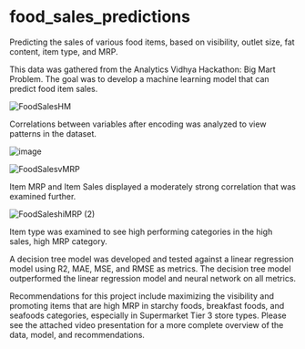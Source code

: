 # food_sales_predictions
Predicting the sales of various food items, based on visibility, outlet size, fat content, item type, and MRP. 

This data was gathered from the Analytics Vidhya Hackathon: Big Mart Problem. The goal was to develop a machine learning model that can predict food item sales. 

![FoodSalesHM](https://user-images.githubusercontent.com/91214731/142919128-fb466ce3-7423-4e4a-aea5-54f5836ad1fa.png)

Correlations between variables after encoding was analyzed to view patterns in the dataset.

![image](https://user-images.githubusercontent.com/91214731/161160607-2d2d2379-6aa1-4b9b-9294-ac74efb305e6.png)

![FoodSalesvMRP](https://user-images.githubusercontent.com/91214731/142919715-0692f607-6f8f-43be-9519-06b82adc6b39.png)

Item MRP and Item Sales displayed a moderately strong correlation that was examined further.

![FoodSaleshiMRP (2)](https://user-images.githubusercontent.com/91214731/142920787-15bb0eb2-1aad-4084-8988-dc43bd029f05.png)

Item type was examined to see high performing categories in the high sales, high MRP category.

A decision tree model was developed and tested against a linear regression model using R2, MAE, MSE, and RMSE as metrics. The decision tree model outperformed the linear regression model and neural network on all metrics.

Recommendations for this project include maximizing the visibility and promoting items that are high MRP in starchy foods, breakfast foods, and seafoods categories, especially in Supermarket Tier 3 store types. Please see the attached video presentation for a more complete overview of the data, model, and recommendations.
